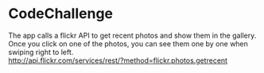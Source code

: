 # CodeChallenge
The app calls a flickr API to get recent photos and show them in the gallery. 
Once you click on one of the photos, you can see them one by one when swiping right to left.                       
http://api.flickr.com/services/rest/?method=flickr.photos.getrecent
